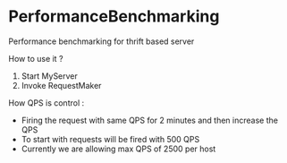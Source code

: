 # PerformanceBenchmarking
Performance benchmarking for thrift based server

How to use it ?
1. Start MyServer
2. Invoke RequestMaker

How QPS is control :
- Firing the request with same QPS for 2 minutes and then increase the QPS
- To start with requests will be fired with 500 QPS
- Currently we are allowing max QPS of 2500 per host

